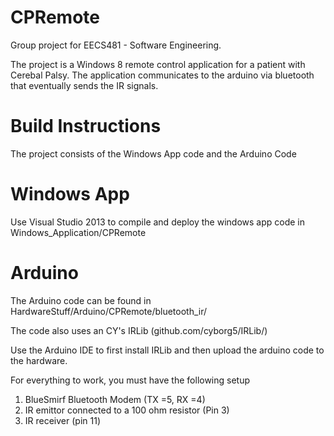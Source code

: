 CPRemote
========

Group project for EECS481 - Software Engineering. 

The project is a Windows 8 remote control application for a patient with Cerebal Palsy. The application communicates to the arduino via bluetooth that eventually sends the IR signals. 

Build Instructions 
==================
The project consists of the Windows App code and the Arduino Code 

Windows App
============
Use Visual Studio 2013 to compile and deploy the windows app code in Windows_Application/CPRemote

Arduino 
============
The Arduino code can be found in HardwareStuff/Arduino/CPRemote/bluetooth_ir/

The code also uses an CY's IRLib (github.com/cyborg5/IRLib/)

Use the Arduino IDE to first install IRLib and then upload the arduino code to the hardware. 

For everything to work, you must have the following setup

1. BlueSmirf Bluetooth Modem (TX =5, RX =4) 
2. IR emittor connected to a 100 ohm resistor (Pin 3) 
3. IR receiver (pin 11) 



